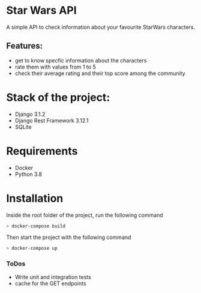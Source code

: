 # Star Wars API

A simple API to check information about your favourite StarWars characters.
## Features:
  - get to know specfic information about the characters
  - rate them with values from 1 to 5
  - check their average rating and their top score among the community

# Stack of the project:
 - Django 3.1.2
 - Django Rest Framework 3.12.1
 - SQLite

# Requirements
 - Docker
 - Python 3.8

# Installation
Inside the root folder of the project, run the following command

```sh
> docker-compose build
```

Then start the project with the following command

```sh
> docker-compose up
```

### ToDos

 - Write unit and integration tests
 - cache for the GET endpoints
